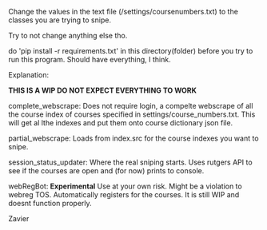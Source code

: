 Change the values in the text file (/settings/coursenumbers.txt) to the classes you are trying to snipe.

Try to not change anything else tho.

do 'pip install -r requirements.txt' in this directory(folder) before you try to run this program.
Should have everything, I think.

Explanation:

**THIS IS A WIP DO NOT EXPECT EVERYTHING TO WORK**

complete_webscrape:
Does not require login, a compelte webscrape of all the course index of courses specified in settings/course_numbers.txt. This will get al lthe indexes and put them onto course dictionary json file.

partial_webscrape:
Loads from index.src for the course indexes you want to snipe.

session_status_updater:
Where the real sniping starts. Uses rutgers API to see if the courses are open and (for now) prints to console.

webRegBot:
**Experimental**
Use at your own risk. Might be a violation to webreg TOS.
Automatically registers for the courses. It is still WIP and doesnt function properly.

Zavier
